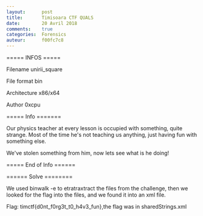 ```yaml
---
layout:      post
title:       Timisoara CTF QUALS
date:        20 Avril 2018
comments:    true
categories:  Forensics
auteur:      f00fc7c8
---
```


===== INFOS ===== 

Filename                 unirii_square

File format              bin

Architecture             x86/x64

Author                   0xcpu 

===== Info =======

 Our physics teacher at every lesson is occupied with something, quite strange.
Most of the time he's not teaching us anything, just having fun with something else.

We've stolen something from him, now lets see what is he doing!

===== End of Info ======


====== Solve ========

We used binwalk -e to etratraxtract the files from the challenge, then we looked for the flag into the files, and we found it into an xml file.

Flag: timctf{d0nt_f0rg3t_t0_h4v3_fun},the flag was in sharedStrings.xml
